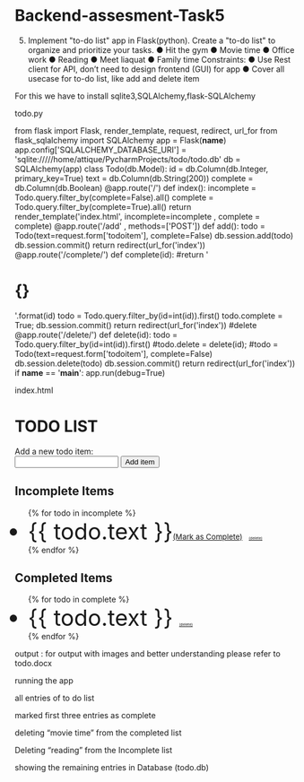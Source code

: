 # Backend-assesment-Task5
5. Implement "to-do list"  app in Flask(python).
   Create a "to-do list" to organize and prioritize your tasks.
●	Hit the gym
●	Movie time
●	Office work
●	Reading
●	Meet liaquat
●	Family time
  Constraints:
●	  Use Rest client for API, don’t need to design frontend (GUI) for app
●	  Cover all usecase for to-do list, like add and delete item




For this we have to install sqlite3,SQLAlchemy,flask-SQLAlchemy

todo.py

from flask import Flask, render_template, request, redirect, url_for
from flask_sqlalchemy import SQLAlchemy
app = Flask(__name__)
app.config['SQLALCHEMY_DATABASE_URI'] = 'sqlite://///home/attique/PycharmProjects/todo/todo.db'
db = SQLAlchemy(app)
class Todo(db.Model):
    id = db.Column(db.Integer, primary_key=True)
    text = db.Column(db.String(200))
    complete = db.Column(db.Boolean)
@app.route('/')
def index():
    incomplete = Todo.query.filter_by(complete=False).all()
    complete = Todo.query.filter_by(complete=True).all()
    return render_template('index.html', incomplete=incomplete , complete = complete)
@app.route('/add' , methods=['POST'])
def add():
    todo = Todo(text=request.form['todoitem'], complete=False)
    db.session.add(todo)
    db.session.commit()
    return redirect(url_for('index'))
@app.route('/complete/<id>')
def complete(id):
    #return '<h1>{}</h1>'.format(id)
    todo = Todo.query.filter_by(id=int(id)).first()
    todo.complete = True;
    db.session.commit()
    return redirect(url_for('index'))
#delete
@app.route('/delete/<id>')
def delete(id):
    todo = Todo.query.filter_by(id=int(id)).first()
    #todo.delete = delete(id);
    #todo = Todo(text=request.form['todoitem'], complete=False)
    db.session.delete(todo)
    db.session.commit()
    return redirect(url_for('index'))
if __name__ == '__main__':
    app.run(debug=True)



index.html

<!DOCTYPE html>
<html lang="en">
<head>
    <meta charset="UTF-8">
    <title>Todo</title>
</head>
<body>
<h1>TODO LIST</h1>
<div>Add a new todo item:
    <form action="{{ url_for('add') }}" method="POST">
        <input type="text" name="todoitem">
        <input type="submit" value="Add item">
    </form>
</div>
<div>
    <h2>Incomplete Items</h2>
    <ul>
        {% for todo in incomplete %}
            <li style="font-size: 30pt ">{{ todo.text }}<a href="{{ url_for('complete',id=todo.id) }}"  style="font-size: 10pt ">(Mark as Complete)</a>   <a href="{{ url_for('delete',id=todo.id) }}"  style="font-size: 5pt ">(delete)</a> </li>
        {% endfor %}
    </ul>
    <h2>Completed Items</h2>
    <ul>
        {% for todo in complete %}
        <li  style="font-size: 30pt ">
            {{ todo.text }} <a href="{{ url_for('delete',id=todo.id) }}"  style="font-size: 5pt ">(delete)</a>
        </li>
        {% endfor %}
    </ul>
</div>
</body>
</html>












output :
for output with images and better understanding please refer to todo.docx

running the app






















all entries of to do list



marked first three entries as complete



deleting “movie time” from the completed list









Deleting “reading” from the Incomplete list


showing the remaining entries in Database (todo.db)


